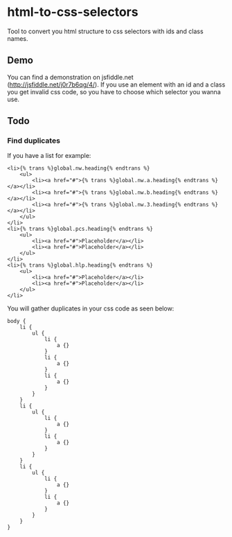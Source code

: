 # html-to-css-selectors
Tool to convert you html structure to css selectors with ids and class names.

## Demo
You can find a demonstration on jsfiddle.net (http://jsfiddle.net/j0r7b6qg/4/). If
you use an element with an id and a class you get invalid css code, so you have
to choose which selector you wanna use.

## Todo
### Find duplicates
If you have a list for example:
```
<li>{% trans %}global.nw.heading{% endtrans %}
    <ul>
        <li><a href="#">{% trans %}global.nw.a.heading{% endtrans %}</a></li>
        <li><a href="#">{% trans %}global.nw.b.heading{% endtrans %}</a></li>
        <li><a href="#">{% trans %}global.nw.3.heading{% endtrans %}</a></li>
    </ul>
</li>
<li>{% trans %}global.pcs.heading{% endtrans %}
    <ul>
        <li><a href="#">Placeholder</a></li>
        <li><a href="#">Placeholder</a></li>
    </ul>
</li>
<li>{% trans %}global.hlp.heading{% endtrans %}
    <ul>
        <li><a href="#">Placeholder</a></li>
        <li><a href="#">Placeholder</a></li>
    </ul>
</li>
```

You will gather duplicates in your css code as seen below:
```
body {
    li {
        ul {
            li {
                a {}
            }
            li {
                a {}
            }
            li {
                a {}
            }
        }
    }
    li {
        ul {
            li {
                a {}
            }
            li {
                a {}
            }
        }
    }
    li {
        ul {
            li {
                a {}
            }
            li {
                a {}
            }
        }
    }
}
```

